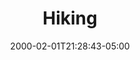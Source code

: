 ---
title: "Hiking"
description: ""
slug: "acousticcamera"
image: "/hobbies/hiking.JPG"
image2: "/hobbies/hiking5.JPG"
image3: "/hobbies/hiking3.JPG"
image4: "/hobbies/hiking4.JPG"
image5: "/hobbies/hiking2.JPG"
printimage: "yes"
keywords: ""
categories: 
    - ""
    - ""
date: 2000-02-01T21:28:43-05:00
draft: false
---
